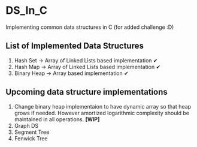 # DS_In_C
Implementing common data structures in C (for added challenge :D)


## List of Implemented Data Structures

1. Hash Set -> Array of Linked Lists based implementation ✔
2. Hash Map -> Array of Linked Lists based implementation ✔
3. Binary Heap -> Array based implementation ✔


## Upcoming data structure implementations
1. Change binary heap implementaion to have dynamic array so that heap grows if needed. However amortized logarithmic complexity should be maintained in all operations. **[WIP]**
2. Graph DS 
3. Segment Tree
3. Fenwick Tree

